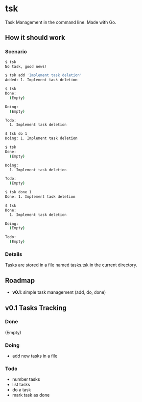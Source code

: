 # tsk

Task Management in the command line. Made with Go.

## How it should work

### Scenario

```bash
$ tsk
No task, good news!

$ tsk add 'Implement task deletion'
Added: 1. Implement task deletion

$ tsk
Done:
  (Empty)

Doing:
  (Empty)

Todo:
  1. Implement task deletion

$ tsk do 1
Doing: 1. Implement task deletion

$ tsk
Done:
  (Empty)

Doing:
  1. Implement task deletion

Todo:
  (Empty)

$ tsk done 1
Done: 1. Implement task deletion

$ tsk
Done:
  1. Implement task deletion

Doing:
  (Empty)

Todo:
  (Empty)
```

### Details

Tasks are stored in a file named tasks.tsk in the current directory.

## Roadmap

- **v0.1**: simple task management (add, do, done)

## v0.1 Tasks Tracking

### Done

(Empty)

### Doing

- add new tasks in a file

### Todo

- number tasks
- list tasks
- do a task
- mark task as done
